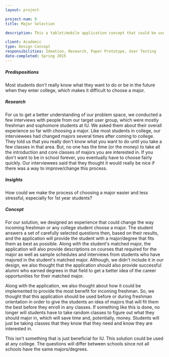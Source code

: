 ```yaml
---
layout: project

project-num: 8
title: Major Selection

description: This a tablet/mobile application concept that could be used to help college students, mainly incoming freshman, pick a major based on a set of carefully selected questions, which depends on the college or university.

client: Academic
type: Design Concept
responsibilities: Ideation, Research, Paper Prototype, User Testing
date-completed: Spring 2015
---
```


##### Predispositions
Most students don't really know what they want to do or be in the future when they enter college, which makes it difficult to choose a major.

##### Research
For us to get a better understanding of our problem space, we conducted a few interviews with people from our target user group, which were mostly freshman and sophomore students at IU. We asked them about their overall experience so far with choosing a major. Like most students in college, our interviewees had changed majors several times after coming to college. They told us that you really don't know what you want to do until you take a few classes in that area. But, no one has the time (or the money) to take all the introduction and core classes of majors you are interested in. If you don't want to be in school forever, you eventually have to choose fairly quickly. Our interviewees said that they thought it would really be nice if there was a way to improve/change this process.

##### Insights
How could we make the process of choosing a major easier and less stressful, especially for 1st year students?

##### Concept
For our solution, we designed an experience that could change the way incoming freshman or any college student choose a major. The student answers a set of carefully selected questions then, based on their results, and the application will provide the student with a major/degree that fits them as best as possible. Along with the student's matched major, the application will also provide descriptions on courses that required for the major as well as sample schedules and interviews from students who have majored in the student's matched major. Although, we didn't include it in our design, we also thought that the application should also provide successful alumni who earned degrees in that field to get a better idea of the career opportunities for their matched major.

Along with the application, we also thought about how it could be implemented to provide the most benefit for incoming freshman. So, we thought that this application should be used before or during freshman orientation in order to give the students an idea of majors that will fit them the best before they enroll in any classes. If something like this is done, no longer will students have to take random classes to figure out what they should major in, which will save time and, potentially, money. Students will just be taking classes that they know that they need and know they are interested in.

This isn't something that is just beneficial for IU. This solution could be used at any college. The questions will differ between schools since not all schools have the same majors/degrees.
